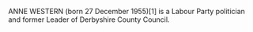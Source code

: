 ANNE WESTERN (born 27 December 1955)[1] is a Labour Party politician and former Leader of Derbyshire County Council.
